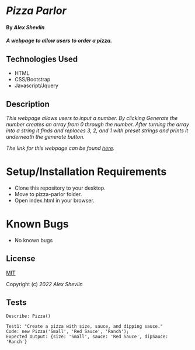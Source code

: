 # _Pizza Parlor_

#### By _**Alex Shevlin**_

#### _A webpage to allow users to order a pizza._

## Technologies Used

* HTML
* CSS/Bootstrap
* Javascript/Jquery

## Description

_This webpage allows users to input a number. By clicking Generate the number creates an array from 0 through the number. After turning the array into a string it finds and replaces 3, 2, and 1 with preset strings and prints it underneath the generate button._

_The link for this webpage can be found [here](a-shevlin.github.io/pizza-parlor)._

# Setup/Installation Requirements

* Clone this repository to your desktop.
* Move to pizza-parlor folder.
* Open index.html in your browser.

# Known Bugs

* No known bugs

## License

[MIT](/LICENSE)

Copyright (c) _2022_ _Alex Shevlin_

## Tests

```
Describe: Pizza()

Test1: "Create a pizza with size, sauce, and dipping sauce."
Code: new Pizza('Small', 'Red Sauce', 'Ranch');
Expected Output: {size: 'Small', sauce: 'Red Sauce', dipSauce: 'Ranch'}
```